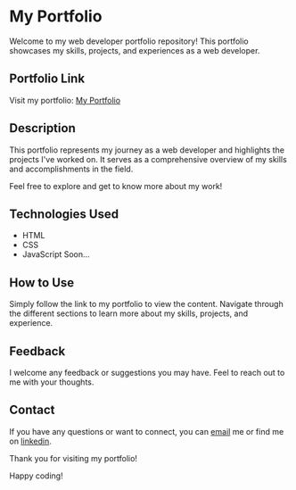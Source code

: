 # My Portfolio

Welcome to my web developer portfolio repository! This portfolio showcases my skills, projects, and experiences as a web developer.

## Portfolio Link
Visit my portfolio: [My Portfolio](https://brachodev.github.io/My-Portfolio/)

## Description
This portfolio represents my journey as a web developer and highlights the projects I've worked on. It serves as a comprehensive overview of my skills and accomplishments in the field.

Feel free to explore and get to know more about my work!

## Technologies Used
- HTML
- CSS
- JavaScript Soon...

## How to Use
Simply follow the link to my portfolio to view the content. Navigate through the different sections to learn more about my skills, projects, and experience.

## Feedback
I welcome any feedback or suggestions you may have. Feel to reach out to me with your thoughts.

## Contact
If you have any questions or want to connect, you can [email](brachocarlos152@gmail.com) me or find me on [linkedin](www.linkedin.com/in/carlos-bracho-5bb07b1a3).

Thank you for visiting my portfolio!

Happy coding!
